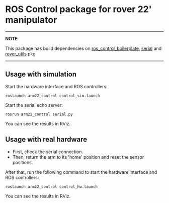 # ROS Control package for rover 22' manipulator

---
**NOTE**

This package has build dependencies on [ros_control_boilerplate](https://github.com/PickNikRobotics/ros_control_boilerplate), [serial](https://github.com/wjwwood/serial) and [rover_utils](https://github.com/burkap/rover_utils) pkg

---

## Usage with simulation
Start the hardware interface and ROS controllers:

```roslaunch arm22_control control_sim.launch``` 

Start the serial echo server:

```rosrun arm22_control serial.py```

You can see the results in RViz.

## Usage with real hardware

* First, check the serial connection.
* Then, return the arm to its 'home' position and reset the sensor positions. 

After that, run the following command to start the hardware interface and ROS controllers:

```roslaunch arm22_control control_hw.launch``` 

You can see the results in RViz.
